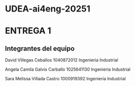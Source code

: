 # UDEA-ai4eng-20251

# ENTREGA 1

## Integrantes del equipo
David Villegas Ceballos
1040872012
Ingenieria Industrial

Angela Camila Galvis Carballo
1025641130
Ingenieria Industrial

Sara Melissa Villada Castro
1000919392
Ingenieria Industrial
